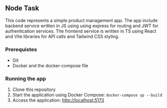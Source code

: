 ## Node Task

This code represents a simple product management app.
The app include backend service written in JS using using express for routing and JWT for authentication services. 
The frontend service is written in TS using React and Vite libraries for API calls and Tailwind CSS styling. 

### Prerequistes
- Git 
-  Docker and the docker-compose file

### Running the app

1. Clone this repository 
2. Start the application using Docker Compose:
    `docker-compose up --build`
3. Access the application: [http://localhost:5173](http://localhost:5173)

